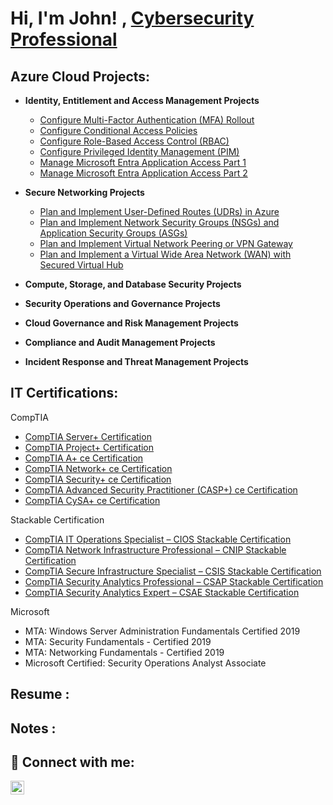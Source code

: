 <h1>Hi, I'm John! , <a href="https://www.linkedin.com/in/johnhilton1/">Cybersecurity Professional</a>

<h2> Azure Cloud Projects:</h2>

- <b>Identity, Entitlement and Access Management Projects</b>
  - [Configure Multi-Factor Authentication (MFA) Rollout](https://github.com/Bobby360720/Bobby360720/blob/main/Identity%2C%20Entitlement%20and%20Access%20Management%20Projects%20(MFA)-20240910230041.md)
  - [Configure Conditional Access Policies](https://github.com/Bobby360720/Bobby360720/blob/main/Identity%2C%20Entitlement%20and%20Access%20Management%20Projects%20(Conditional%20Access%20Policies)-20240912211956.md)
  - [Configure Role-Based Access Control (RBAC)](https://github.com/Bobby360720/Bobby360720/blob/main/Identity%2C%20Entitlement%20and%20Access%20Management%20Projects%20Configure%20Role-Based%20Access%20Control%20(RBAC)-20240912211707.md)
  - [Configure Privileged Identity Management (PIM)](https://github.com/Bobby360720/Bobby360720/blob/main/Identity%2C%20Entitlement%20and%20Access%20Management%20Projects%20Privileged%20Identity%20Management%20(PIM)-20240912211902.md)
  - [Manage Microsoft Entra Application Access Part 1](https://github.com/Bobby360720/Bobby360720/blob/main/Project_%20Manage%20Microsoft%20Entra%20Application%20Access%20Part%201.md)
  - [Manage Microsoft Entra Application Access Part 2](https://github.com/Bobby360720/Bobby360720/blob/main/Project_%20Manage%20Microsoft%20Entra%20Application%20Access%20Part%202.md)
    
- <b>Secure Networking Projects</b>
  - [Plan and Implement User-Defined Routes (UDRs) in Azure](https://github.com/Bobby360720/Bobby360720/blob/main/Project_%20Plan%20and%20Implement%20User-Defined%20Routes%20(UDRs).md)
  - [Plan and Implement Network Security Groups (NSGs) and Application Security Groups (ASGs)](https://github.com/Bobby360720/Bobby360720/blob/main/Project_%20Plan%20and%20Implement%20User-Defined%20Routes%20(UDRs).md)
  - [Plan and Implement Virtual Network Peering or VPN Gateway](https://github.com/Bobby360720/Bobby360720/blob/main/Project_%20Plan%20and%20Implement%20Virtual%20Network%20Peering%20or%20VPN%20Gateway.md)
  - [Plan and Implement a Virtual Wide Area Network (WAN) with Secured Virtual Hub](https://github.com/Bobby360720/Bobby360720/blob/main/Project_%20Plan%20and%20Implement%20a%20Virtual%20Wide%20Area%20Network%20(WAN)%20with%20Secured%20Virtual%20Hub.md)
  
- <b>Compute, Storage, and Database Security Projects</b>
 
- <b>Security Operations and Governance Projects</b>

- <b>Cloud Governance and Risk Management Projects</b>
- <b>Compliance and Audit Management Projects</b>
- <b>Incident Response and Threat Management Projects</b>

<h2> IT Certifications:</h2>

CompTIA
  -  [CompTIA Server+ Certification](https://www.credly.com/badges/e5fc0cf0-c0ef-4780-a0e3-caa446b16c2c/public_url)
  -  [CompTIA Project+ Certification](https://www.credly.com/badges/c5807877-cdaa-4eaf-b032-54fafc6ff516/public_url)
   -  [CompTIA A+ ce Certification](https://www.credly.com/badges/9ff42a81-adb3-4218-ba62-148414425403/public_url)
 -  [CompTIA Network+ ce Certification](https://www.credly.com/badges/b515621a-2c0e-4f45-adda-683adf27255b/public_url)
 -  [CompTIA Security+ ce Certification](https://www.credly.com/badges/1c1497eb-3ab7-4d29-ac42-a8e3bdf3aee1/public_url)
 -  [CompTIA Advanced Security Practitioner (CASP+) ce Certification](https://www.credly.com/badges/0cdbd40d-9270-4acf-ab4e-0cea4a3cb545/public_url)
  -  [CompTIA CySA+ ce Certification](https://www.credly.com/badges/92c06461-4dc0-46c8-b038-cb222f54feb5/public_url)



Stackable Certification
 -  [CompTIA IT Operations Specialist – CIOS Stackable Certification](https://www.credly.com/badges/9519535a-2773-4477-80ef-ec43890f4ca4/public_url)
 -  [CompTIA Network Infrastructure Professional – CNIP Stackable Certification](https://www.credly.com/badges/9fcbf886-eff6-4568-a0a7-4d51e84f3bd5/public_url)
-  [CompTIA Secure Infrastructure Specialist – CSIS Stackable Certification](https://www.credly.com/badges/fd41d590-e0f9-4107-a38a-172c5ebf7b11/public_url)
 -  [CompTIA Security Analytics Professional – CSAP Stackable Certification](https://www.credly.com/badges/17a6d22a-5bed-473e-89e6-f91b7ada4cab/public_url)
 -  [CompTIA Security Analytics Expert – CSAE Stackable Certification](https://www.credly.com/badges/d42ed614-7227-4b1c-b53b-f674cb9fd1f9/public_url)
   
Microsoft 
   -  MTA: Windows Server Administration Fundamentals  Certified 2019
   -  MTA: Security Fundamentals - Certified 2019
   -  MTA: Networking Fundamentals - Certified 2019
   -  Microsoft Certified: Security Operations Analyst Associate
<h2>Resume :</h2>
<h2> Notes :</h2>





<h2> 🤳 Connect with me:</h2>

[<img align="left" alt="johnhilton1 | LinkedIn" width="22px" src="https://cdn.jsdelivr.net/npm/simple-icons@v3/icons/linkedin.svg" />][linkedin]

[linkedin]: https://www.linkedin.com/in/johnhilton1/

<!--
**joshmadakor1/joshmadakor1** is a ✨ _special_ ✨ repository because its `README.md` (this file) appears on your GitHub profile.

Here are some ideas to get you started:

- 🔭 I’m currently working on ...
- 🌱 I’m currently learning ...
- 👯 I’m looking to collaborate on ...
- 🤔 I’m looking for help with ...
- 💬 Ask me about ...
- 📫 How to reach me: ...
- 😄 Pronouns: ...
- ⚡ Fun fact: ...
-->
